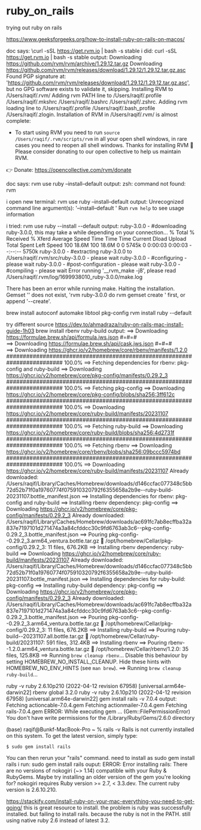 # ruby_on_rails
trying out ruby on rails

https://www.geeksforgeeks.org/how-to-install-ruby-on-rails-on-macos/

doc says: \curl -sSL https://get.rvm.io | bash -s stable
i did: curl -sSL https://get.rvm.io | bash -s stable
output: 
Downloading https://github.com/rvm/rvm/archive/1.29.12.tar.gz
Downloading https://github.com/rvm/rvm/releases/download/1.29.12/1.29.12.tar.gz.asc
Found PGP signature at: 'https://github.com/rvm/rvm/releases/download/1.29.12/1.29.12.tar.gz.asc',
but no GPG software exists to validate it, skipping.
Installing RVM to /Users/raqif/.rvm/
    Adding rvm PATH line to /Users/raqif/.profile /Users/raqif/.mkshrc /Users/raqif/.bashrc /Users/raqif/.zshrc.
    Adding rvm loading line to /Users/raqif/.profile /Users/raqif/.bash_profile /Users/raqif/.zlogin.
Installation of RVM in /Users/raqif/.rvm/ is almost complete:

  * To start using RVM you need to run `source /Users/raqif/.rvm/scripts/rvm`
    in all your open shell windows, in rare cases you need to reopen all shell windows.
Thanks for installing RVM 🙏
Please consider donating to our open collective to help us maintain RVM.

👉  Donate: https://opencollective.com/rvm/donate

doc says: rvm use ruby –install–default
output: zsh: command not found: rvm

i open new terminal: rvm use ruby –install–default
output: 
Unrecognized command line argument(s): '–install–default '
Run `rvm help` to see usage information

i tried: rvm use ruby --install --default
output:
ruby-3.0.0 - #downloading ruby-3.0.0, this may take a while depending on your connection...
  % Total    % Received % Xferd  Average Speed   Time    Time     Time  Current
                                 Dload  Upload   Total   Spent    Left  Speed
100 18.6M  100 18.6M    0     0  5745k      0  0:00:03  0:00:03 --:--:-- 5750k
ruby-3.0.0 - #extracting ruby-3.0.0 to /Users/raqif/.rvm/src/ruby-3.0.0 - please wait
ruby-3.0.0 - #configuring - please wait
ruby-3.0.0 - #post-configuration - please wait
ruby-3.0.0 - #compiling - please wait
Error running '__rvm_make -j8',
please read /Users/raqif/.rvm/log/1699938010_ruby-3.0.0/make.log

There has been an error while running make. Halting the installation.
Gemset '' does not exist, 'rvm ruby-3.0.0 do rvm gemset create ' first, or append '--create'.


brew install autoconf automake libtool pkg-config
rvm install ruby --default


try different source
https://dev.to/ahmadraza/ruby-on-rails-mac-install-guide-1h03
brew install rbenv ruby-build
output:
==> Downloading https://formulae.brew.sh/api/formula.jws.json
#=#=#                                                                          
==> Downloading https://formulae.brew.sh/api/cask.jws.json
#=#=#                                                                          
==> Downloading https://ghcr.io/v2/homebrew/core/rbenv/manifests/1.2.0
######################################################################### 100.0%
==> Fetching dependencies for rbenv: pkg-config and ruby-build
==> Downloading https://ghcr.io/v2/homebrew/core/pkg-config/manifests/0.29.2_3
######################################################################### 100.0%
==> Fetching pkg-config
==> Downloading https://ghcr.io/v2/homebrew/core/pkg-config/blobs/sha256:3ff612c
######################################################################### 100.0%
==> Downloading https://ghcr.io/v2/homebrew/core/ruby-build/manifests/20231107
######################################################################### 100.0%
==> Fetching ruby-build
==> Downloading https://ghcr.io/v2/homebrew/core/ruby-build/blobs/sha256:4d2731f
######################################################################### 100.0%
==> Fetching rbenv
==> Downloading https://ghcr.io/v2/homebrew/core/rbenv/blobs/sha256:09bccc5974bd
######################################################################### 100.0%
==> Downloading https://ghcr.io/v2/homebrew/core/ruby-build/manifests/20231107
Already downloaded: /Users/raqif/Library/Caches/Homebrew/downloads/d146ccfac077348c5bb72d52b71f0a19760774f075910320792f6355658a2b9e--ruby-build-20231107.bottle_manifest.json
==> Installing dependencies for rbenv: pkg-config and ruby-build
==> Installing rbenv dependency: pkg-config
==> Downloading https://ghcr.io/v2/homebrew/core/pkg-config/manifests/0.29.2_3
Already downloaded: /Users/raqif/Library/Caches/Homebrew/downloads/ac691fc7ab8ecffba32a837e7197101d271474a3a84cfddcc30c9fd6763ab3c6--pkg-config-0.29.2_3.bottle_manifest.json
==> Pouring pkg-config--0.29.2_3.arm64_ventura.bottle.tar.gz
🍺  /opt/homebrew/Cellar/pkg-config/0.29.2_3: 11 files, 676.2KB
==> Installing rbenv dependency: ruby-build
==> Downloading https://ghcr.io/v2/homebrew/core/ruby-build/manifests/20231107
Already downloaded: /Users/raqif/Library/Caches/Homebrew/downloads/d146ccfac077348c5bb72d52b71f0a19760774f075910320792f6355658a2b9e--ruby-build-20231107.bottle_manifest.json
==> Installing dependencies for ruby-build: pkg-config
==> Installing ruby-build dependency: pkg-config
==> Downloading https://ghcr.io/v2/homebrew/core/pkg-config/manifests/0.29.2_3
Already downloaded: /Users/raqif/Library/Caches/Homebrew/downloads/ac691fc7ab8ecffba32a837e7197101d271474a3a84cfddcc30c9fd6763ab3c6--pkg-config-0.29.2_3.bottle_manifest.json
==> Pouring pkg-config--0.29.2_3.arm64_ventura.bottle.tar.gz
🍺  /opt/homebrew/Cellar/pkg-config/0.29.2_3: 11 files, 676.2KB
==> Installing ruby-build
==> Pouring ruby-build--20231107.all.bottle.tar.gz
🍺  /opt/homebrew/Cellar/ruby-build/20231107: 591 files, 312.4KB
==> Installing rbenv
==> Pouring rbenv--1.2.0.arm64_ventura.bottle.tar.gz
🍺  /opt/homebrew/Cellar/rbenv/1.2.0: 35 files, 125.8KB
==> Running `brew cleanup rbenv`...
Disable this behaviour by setting HOMEBREW_NO_INSTALL_CLEANUP.
Hide these hints with HOMEBREW_NO_ENV_HINTS (see `man brew`).
==> Running `brew cleanup ruby-build`...

ruby -v
ruby 2.6.10p210 (2022-04-12 revision 67958) [universal.arm64e-darwin22]
rbenv global 3.2.0
ruby -v
ruby 2.6.10p210 (2022-04-12 revision 67958) [universal.arm64e-darwin22]
gem install rails -v 7.0.4
output:
Fetching actioncable-7.0.4.gem
Fetching actionmailer-7.0.4.gem
Fetching rails-7.0.4.gem
ERROR:  While executing gem ... (Gem::FilePermissionError)
    You don't have write permissions for the /Library/Ruby/Gems/2.6.0 directory

(base) raqif@Bunkf-MacBook-Pro ~ % rails -v
Rails is not currently installed on this system. To get the latest version, simply type:

    $ sudo gem install rails

You can then rerun your "rails" command.
need to install as sudo gem install rails
i run: sudo gem install rails
ouput: 
ERROR:  Error installing rails:
	There are no versions of nokogiri (~> 1.14) compatible with your Ruby & RubyGems. Maybe try installing an older version of the gem you're looking for?
	nokogiri requires Ruby version >= 2.7, < 3.3.dev. The current ruby version is 2.6.10.210.


https://stackify.com/install-ruby-on-your-mac-everything-you-need-to-get-going/
this is great resource to install. the problem is ruby was successfully installed. but failing to install rails. because the ruby is not in the PATH. still using native ruby 2.6 instead of latest 3.2.